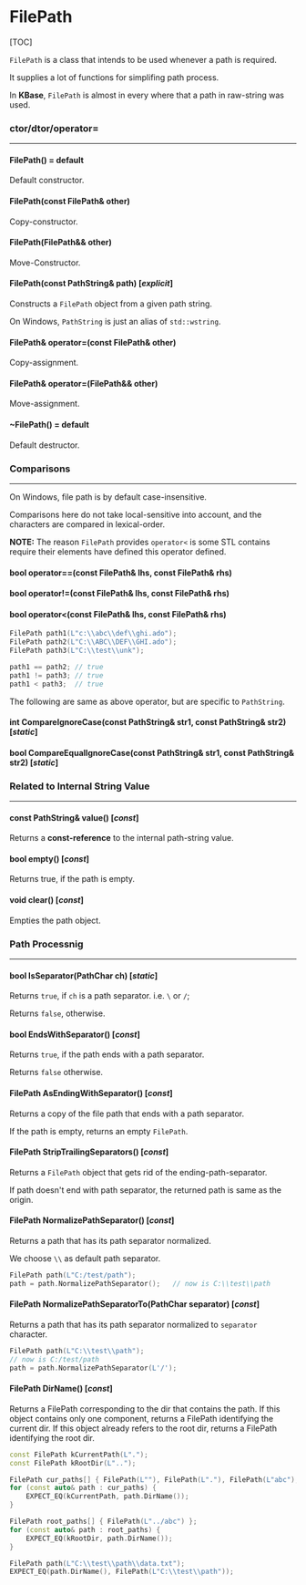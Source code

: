 FilePath
===

[TOC]

`FilePath` is a class that intends to be used whenever a path is required.

It supplies a lot of functions for simplifing path process.

In **KBase**, `FilePath` is almost in every where that a path in raw-string was used.

### ctor/dtor/operator=

---

#### FilePath() = default

Default constructor.

#### FilePath(const FilePath& other)

Copy-constructor.

#### FilePath(FilePath&& other)

Move-Constructor.

#### FilePath(const PathString& path) [*explicit*]

Constructs a `FilePath` object from a given path string.

On Windows, `PathString` is just an alias of `std::wstring`.

#### FilePath& operator=(const FilePath& other)

Copy-assignment.

#### FilePath& operator=(FilePath&& other)

Move-assignment.

#### ~FilePath() = default

Default destructor.

### Comparisons

---

On Windows, file path is by default case-insensitive.

Comparisons here do not take local-sensitive into account, and the characters are compared in lexical-order.

**NOTE:** The reason `FilePath` provides `operator<` is some STL contains require their elements have defined this operator defined.

#### bool operator==(const FilePath& lhs, const FilePath& rhs)
#### bool operator!=(const FilePath& lhs, const FilePath& rhs)
#### bool operator<(const FilePath& lhs, const FilePath& rhs)

```c++
FilePath path1(L"c:\\abc\\def\\ghi.ado");
FilePath path2(L"C:\\ABC\\DEF\\GHI.ado");
FilePath path3(L"C:\\test\\unk");

path1 == path2;	// true
path1 != path3; // true
path1 < path3;	// true
```

The following are same as above operator, but are specific to `PathString`.

#### int CompareIgnoreCase(const PathString& str1, const PathString& str2) [*static*]
#### bool CompareEqualIgnoreCase(const PathString& str1, const PathString& str2) [*static*]

### Related to Internal String Value

---

#### const PathString& value() [*const*]

Returns a **const-reference** to the internal path-string value.

#### bool empty() [*const*]

Returns true, if the path is empty.

#### void clear() [*const*]

Empties the path object.

### Path Processnig

---

#### bool IsSeparator(PathChar ch) [*static*]

Returns `true`, if `ch` is a path separator. i.e. `\` or `/`;

Returns `false`, otherwise.

#### bool EndsWithSeparator() [*const*]

Returns `true`, if the path ends with a path separator.

Returns `false` otherwise.

#### FilePath AsEndingWithSeparator() [*const*]

Returns a copy of the file path that ends with a path separator.

If the path is empty, returns an empty `FilePath`.

#### FilePath StripTrailingSeparators() [*const*]

Returns a `FilePath` object that gets rid of the ending-path-separator.

If path doesn't end with path separator, the returned path is same as the origin.

#### FilePath NormalizePathSeparator() [*const*]

Returns a path that has its path separator normalized.

We choose `\\` as default path separator.

```c++
FilePath path(L"C:/test/path");
path = path.NormalizePathSeparator();	// now is C:\\test\\path
```

#### FilePath NormalizePathSeparatorTo(PathChar separator) [*const*]

Returns a path that has its path separator normalized to `separator` character.

```c++
FilePath path(L"C:\\test\\path");
// now is C:/test/path
path = path.NormalizePathSeparator(L'/');
```

#### FilePath DirName() [*const*]

Returns a FilePath corresponding to the dir that contains the path. If this object contains only one component, returns a FilePath identifying the current dir. If this object already refers to the root dir, returns a FilePath identifying the root dir.

```c++
const FilePath kCurrentPath(L".");
const FilePath kRootDir(L"..");

FilePath cur_paths[] { FilePath(L""), FilePath(L"."), FilePath(L"abc"), FilePath(L"./abc") };
for (const auto& path : cur_paths) {
    EXPECT_EQ(kCurrentPath, path.DirName());
}

FilePath root_paths[] { FilePath(L"../abc") };
for (const auto& path : root_paths) {
    EXPECT_EQ(kRootDir, path.DirName());
}

FilePath path(L"C:\\test\\path\\data.txt");
EXPECT_EQ(path.DirName(), FilePath(L"C:\\test\\path"));
```